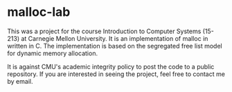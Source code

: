 malloc-lab
==========

This was a project for the course Introduction to Computer Systems (15-213) at Carnegie Mellon University. 
It is an implementation of malloc in written in C. The implementation is based on the segregated free list model 
for dynamic memory allocation.

It is against CMU's academic integrity policy to post the code to a public repository. 
If you are interested in seeing the project, feel free to contact me by email.

